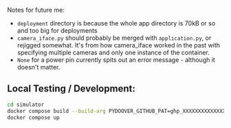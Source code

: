 Notes for future me:

- `deployment` directory is because the whole app directory is 70kB or so and too big for deployments
- `camera_iface.py` should probably be merged with `application.py`, or rejigged somewhat. It's from how camera_iface worked in the past with specifying multiple cameras and only one instance of the container.
- `None` for a power pin currently spits out an error message - although it doesn't matter.

## Local Testing / Development:
```bash
cd simulator
docker compose build --build-arg PYDOOVER_GITHUB_PAT=ghp_XXXXXXXXXXXXXXXXXXXXXXXXXXXXXXXXXXXXXX
docker compose up
```
